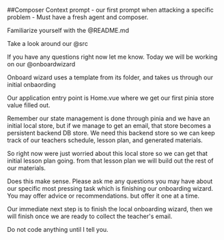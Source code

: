 ##Composer Context prompt - our first prompt when attacking a specific problem - Must have a fresh agent and composer. 

Familiarize yourself with the @README.md 

Take a look around our @src 

If you have any questions right now let me know. Today we will be working on our @onboardwizard 

Onboard wizard uses a template from its folder, and takes us through our initial onbaording

Our application entry point is Home.vue where we get our first pinia store value filled out.

Remember our state management is done through pinia and we have an initial local store, but if we manage to get an email, that store becomes a persistent backend DB store. We need this backend store so we can keep track of our teachers schedule, lesson plan, and generated materials.

So right now were just worried about this local store so we can get that initial lesson plan going. from that lesson plan we will build out the rest of our materials. 

Does this make sense. Please ask me any questions you may have about our specific most pressing task which is finishing our onboarding wizard. You may offer advice or recommendations. but offer it one at a time.

Our immediate next step is to finish the local onboarding wizard, then we will finish once we are ready to collect the teacher's email.

Do not code anything until I tell you. 
